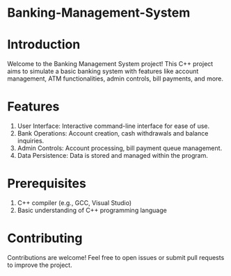# Banking-Management-System

# Introduction
Welcome to the Banking Management System project! This C++ project aims to simulate a basic banking system with features like account management, ATM functionalities, admin controls, bill payments, and more.

# Features
1. User Interface: Interactive command-line interface for ease of use.
2. Bank Operations: Account creation, cash withdrawals and balance inquiries.
3. Admin Controls: Account processing, bill payment queue management.
4. Data Persistence: Data is stored and managed within the program.

# Prerequisites
1. C++ compiler (e.g., GCC, Visual Studio)
2. Basic understanding of C++ programming language

# Contributing
Contributions are welcome! Feel free to open issues or submit pull requests to improve the project.

